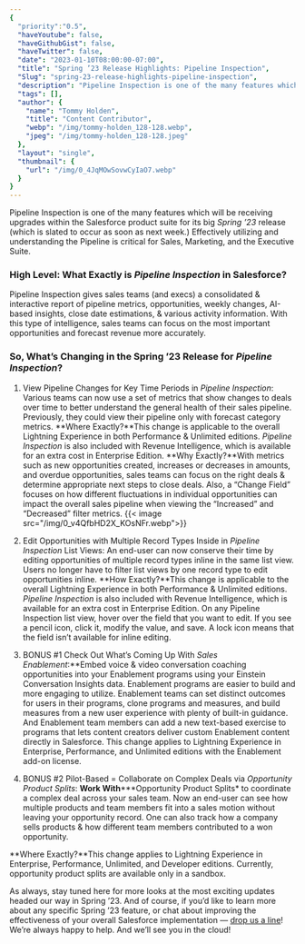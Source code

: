 ```yaml
---
{
  "priority":"0.5",
  "haveYoutube": false,
  "haveGithubGist": false,
  "haveTwitter": false,
  "date": "2023-01-10T08:00:00-07:00",
  "title": "Spring ’23 Release Highlights: Pipeline Inspection",
  "Slug": "spring-23-release-highlights-pipeline-inspection",
  "description": "Pipeline Inspection is one of the many features which will be receiving upgrades within the Salesforce product suite for its big Spring ’23…",
  "tags": [],
  "author": {
    "name": "Tommy Holden",
    "title": "Content Contributor",
    "webp": "/img/tommy-holden_128-128.webp",
    "jpeg": "/img/tommy-holden_128-128.jpeg"
  },
  "layout": "single",
  "thumbnail": {
    "url": "/img/0_4JqMOwSovwCyIaO7.webp"
  }
}
---
```


Pipeline Inspection is one of the many features which will be receiving upgrades within the Salesforce product suite for its big *Spring ’23* release (which is slated to occur as soon as next week.) Effectively utilizing and understanding the Pipeline is critical for Sales, Marketing, and the Executive Suite.

### High Level: What Exactly is *Pipeline Inspection* in Salesforce?

Pipeline Inspection gives sales teams (and execs) a consolidated & interactive report of pipeline metrics, opportunities, weekly changes, AI-based insights, close date estimations, & various activity information. With this type of intelligence, sales teams can focus on the most important opportunities and forecast revenue more accurately.

### So, What’s Changing in the Spring ’23 Release for *Pipeline Inspection*?

1. View Pipeline Changes for Key Time Periods in *Pipeline Inspection*: Various teams can now use a set of metrics that show changes to deals over time to better understand the general health of their sales pipeline. Previously, they could view their pipeline only with forecast category metrics.
  **Where Exactly?**This change is applicable to the overall Lightning Experience in both Performance & Unlimited editions. *Pipeline Inspection* is also included with Revenue Intelligence, which is available for an extra cost in Enterprise Edition.
  **Why Exactly?**With metrics such as new opportunities created, increases or decreases in amounts, and overdue opportunities, sales teams can focus on the right deals & determine appropriate next steps to close deals. Also, a “Change Field” focuses on how different fluctuations in individual opportunities can impact the overall sales pipeline when viewing the “Increased” and “Decreased” filter metrics.
  {{< image src="/img/0_v4QfbHD2X_KOsNFr.webp">}}

2. Edit Opportunities with Multiple Record Types Inside in *Pipeline Inspection* List Views: An end-user can now conserve their time by editing opportunities of multiple record types inline in the same list view. Users no longer have to filter list views by one record type to edit opportunities inline.
  **How Exactly?**This change is applicable to the overall Lightning Experience in both Performance & Unlimited editions. *Pipeline Inspection* is also included with Revenue Intelligence, which is available for an extra cost in Enterprise Edition. On any Pipeline Inspection list view, hover over the field that you want to edit. If you see a pencil icon, click it, modify the value, and save. A lock icon means that the field isn’t available for inline editing.

3. BONUS #1 Check Out What’s Coming Up With *Sales Enablement*:**Embed voice & video conversation coaching opportunities into your Enablement programs using your Einstein Conversation Insights data. Enablement programs are easier to build and more engaging to utilize. Enablement teams can set distinct outcomes for users in their programs, clone programs and measures, and build measures from a new user experience with plenty of built-in guidance. And Enablement team members can add a new text-based exercise to programs that lets content creators deliver custom Enablement content directly in Salesforce. This change applies to Lightning Experience in Enterprise, Performance, and Unlimited editions with the Enablement add-on license.

4. BONUS #2 Pilot-Based = Collaborate on Complex Deals via *Opportunity Product Splits*: **Work With*****Opportunity Product Splits* to coordinate a complex deal across your sales team. Now an end-user can see how multiple products and team members fit into a sales motion without leaving your opportunity record. One can also track how a company sells products & how different team members contributed to a won opportunity.

**Where Exactly?**This change applies to Lightning Experience in Enterprise, Performance, Unlimited, and Developer editions. Currently, opportunity product splits are available only in a sandbox.

As always, stay tuned here for more looks at the most exciting updates headed our way in Spring ’23. And of course, if you’d like to learn more about any specific Spring ’23 feature, or chat about improving the effectiveness of your overall Salesforce implementation — [drop us a line](https://appexchange.salesforce.com/appxConsultingListingDetail?listingId=a0N30000001gF9jEAE)! We’re always happy to help. And we’ll see you in the cloud!
